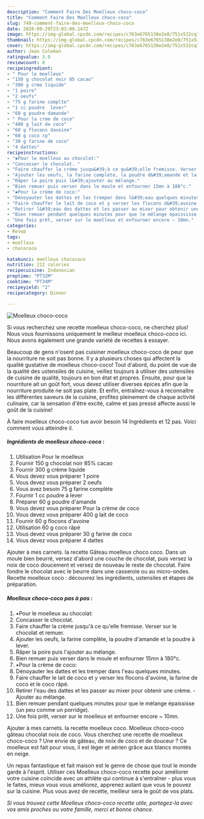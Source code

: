 ```yaml
---
description: "Comment Faire Des Moelleux choco-coco"
title: "Comment Faire Des Moelleux choco-coco"
slug: 749-comment-faire-des-moelleux-choco-coco
date: 2020-09-29T23:03:09.147Z
image: https://img-global.cpcdn.com/recipes/c763e6765138e2e0/751x532cq70/moelleux-choco-coco-photo-principale-de-la-recette.jpg
thumbnail: https://img-global.cpcdn.com/recipes/c763e6765138e2e0/751x532cq70/moelleux-choco-coco-photo-principale-de-la-recette.jpg
cover: https://img-global.cpcdn.com/recipes/c763e6765138e2e0/751x532cq70/moelleux-choco-coco-photo-principale-de-la-recette.jpg
author: Jean Coleman
ratingvalue: 3.9
reviewcount: 8
recipeingredient:
- " Pour le moelleux"
- "150 g chocolat noir 85 cacao"
- "300 g crme liquide"
- "1 poire"
- "2 oeufs"
- "75 g farine complte"
- "1 cc poudre  lever"
- "60 g poudre damande"
- " Pour la crme de coco"
- "400 g lait de coco"
- "60 g flocons davoine"
- "60 g coco rp"
- "30 g farine de coco"
- "4 dattes"
recipeinstructions:
- "▪︎Pour le moelleux au chocolat:"
- "Concasser le chocolat. ⁣"
- "Faire chauffer la crème jusqu&#39;à ce qu&#39;elle fremisse. Verser sur le chocolat et remuer.⁣"
- "Ajouter les oeufs, la farine complète, la poudre d&#39;amande et la poudre à lever.⁣"
- "Râper la poire puis l&#39;ajouter au mélange.⁣"
- "Bien remuer puis verser dans le moule et enfourner 15mn à 180°c.⁣"
- "▪️Pour la crème de coco:"
- "Dénoyauter les dattes et les tremper dans l&#39;eau quelques minutes.⁣"
- "Faire chauffer le lait de coco et y verser les flocons d&#39;avoine, la farine de coco et le coco râpé.⁣"
- "Retirer l&#39;eau des dattes et les passer au mixer pour obtenir une crème.⁣ Ajouter au mélange.⁣"
- "Bien remuer pendant quelques minutes pour que le mélange épaississe (un peu comme un porridge).⁣"
- "Une fois prêt, verser sur le moelleux et enfourner encore ~ 10mn.⁣"
categories:
- Resep
tags:
- moelleux
- chocococo

katakunci: moelleux chocococo 
nutrition: 212 calories
recipecuisine: Indonesian
preptime: "PT32M"
cooktime: "PT34M"
recipeyield: "2"
recipecategory: Dinner

---
```



![Moelleux choco-coco](https://img-global.cpcdn.com/recipes/c763e6765138e2e0/751x532cq70/moelleux-choco-coco-photo-principale-de-la-recette.jpg)

Si vous recherchez une recette moelleux choco-coco, ne cherchez plus! Nous vous fournissons uniquement le meilleur moelleux choco-coco ici. Nous avons également une grande variété de recettes à essayer.

Beaucoup de gens n'osent pas cuisiner moelleux choco-coco de peur que la nourriture ne soit pas bonne. Il y a plusieurs choses qui affectent la qualité gustative de moelleux choco-coco! Tout d'abord, du point de vue de la qualité des ustensiles de cuisine, veillez toujours à utiliser des ustensiles de cuisine de qualité, toujours en bon état et propres. Ensuite, pour que la nourriture ait un goût fort, vous devez utiliser diverses épices afin que la nourriture produite ne soit pas plate. Et enfin, entraînez-vous à reconnaître les différentes saveurs de la cuisine, profitez pleinement de chaque activité culinaire, car la sensation d'être excité, calme et pas pressé affecte aussi le goût de la cuisine!

<!--inarticleads1-->

À faire moelleux choco-coco tue avoir besoin 14 Ingrédients et 12 pas. Voici comment vous atteindre il.

##### Ingrédients de moelleux choco-coco :

1. Utilisation  Pour le moelleux
1. Fournir 150 g chocolat noir 85% cacao
1. Fournir 300 g crème liquide
1. Vous devez vous préparer 1 poire
1. Vous devez vous préparer 2 oeufs
1. Vous avez besoin 75 g farine complète
1. Fournir 1 cc poudre à lever
1. Préparer 60 g poudre d&#39;amande
1. Vous devez vous préparer  Pour la crème de coco
1. Vous devez vous préparer 400 g lait de coco
1. Fournir 60 g flocons d&#39;avoine
1. Utilisation 60 g coco râpé
1. Vous devez vous préparer 30 g farine de coco
1. Vous devez vous préparer 4 dattes


Ajouter à mes carnets. la recette Gâteau moelleux choco coco. Dans un moule bien beurré, versez d&#39;abord une couche de chocolat, puis versez la noix de coco doucement et versez de nouveau le reste de chocolat. Faire fondre le chocolat avec le beurre dans une casserole ou au micro-ondes. Recette moelleux coco : découvrez les ingrédients, ustensiles et étapes de préparation. 

<!--inarticleads2-->

##### Moelleux choco-coco pas à pas :

1. ▪︎Pour le moelleux au chocolat:
1. Concasser le chocolat. ⁣
1. Faire chauffer la crème jusqu&#39;à ce qu&#39;elle fremisse. Verser sur le chocolat et remuer.⁣
1. Ajouter les oeufs, la farine complète, la poudre d&#39;amande et la poudre à lever.⁣
1. Râper la poire puis l&#39;ajouter au mélange.⁣
1. Bien remuer puis verser dans le moule et enfourner 15mn à 180°c.⁣
1. ▪️Pour la crème de coco:
1. Dénoyauter les dattes et les tremper dans l&#39;eau quelques minutes.⁣
1. Faire chauffer le lait de coco et y verser les flocons d&#39;avoine, la farine de coco et le coco râpé.⁣
1. Retirer l&#39;eau des dattes et les passer au mixer pour obtenir une crème.⁣ - Ajouter au mélange.⁣
1. Bien remuer pendant quelques minutes pour que le mélange épaississe (un peu comme un porridge).⁣
1. Une fois prêt, verser sur le moelleux et enfourner encore ~ 10mn.⁣


Ajouter à mes carnets. la recette moelleux coco. Moelleux choco-coco gâteau chocolat noix de coco. Vous cherchez une recette de moelleux choco-coco ? Une envie de gâteau, de noix de coco et de douceur ? Ce moelleux est fait pour vous, il est lèger et aérien grâce aux blancs montés en neige. 

<!--inarticleads1-->

<p>
Un repas fantastique et fait maison est le genre de chose que tout le monde garde à l'esprit. Utiliser ces Moelleux choco-coco recette pour améliorer votre cuisine coïncide avec un athlète qui continue à s'entraîner - plus vous le faites, mieux vous vous améliorez, apprenez autant que vous le pouvez sur la cuisine. Plus vous avez de recette, meilleur sera le goût de vos plats.
</p>

<p>
<i>Si vous trouvez cette Moelleux choco-coco recette utile, partagez-la avec vos amis proches ou votre famille, merci et bonne chance.</i>
</p>

